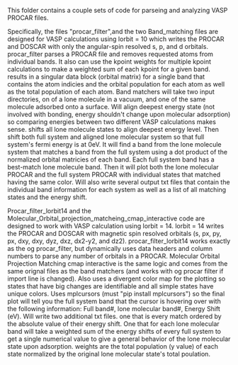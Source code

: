 This folder contains a couple sets of code for parseing and analyzing VASP PROCAR files. 

Specifically, the files "procar_filter",and the two Band_matching files are designed for VASP calculations using lorbit = 10 which writes the PROCAR and DOSCAR with only the angular-spin resolved s, p, and d orbitals.
  procar_filter parses a PROCAR file and removes requested atoms from individual bands. 
    It also can use the kpoint weights for multiple kpoint calculations to make a weighted sum of each kpoint for a given band.
      results in a singular data block (orbital matrix) for a single band that contains the atom indicies and the orbital population for each atom as well as the total population of each atom.
    Band matchers will take two input directories, on of a lone molecule in a vacuum, and one of the same molecule adsorbed onto a surface. 
      Will align deepest energy state (not involved with bonding, energy shouldn't change upon molecular adsorption) so comparing energies between two different VASP calculations makes sense.
        shifts all lone molecule states to align deepest energy level. Then shift both full system and aligned lone molecular system so that full system's fermi energy is at 0eV.
      It will find a band from the lone molecule system that matches a band from the full system using a dot product of the normalized orbital matricies of each band.
      Each full system band has a best-match lone molecule band.
      Then it will plot both the lone molecular PROCAR and the full system PROCAR with individual states that matched having the same color.
      Will also write several output txt files that contain the individual band information for each system as well as a list of all matching states and the energy shift.


Procar_filter_lorbit14 and the Molecular_Orbital_projection_matcheing_cmap_interactive code are designed to work with VASP calculation using lorbit = 14.
  lorbit = 14 writes the PROCAR and DOSCAR with magnetic spin resolved orbitals (s, px, py, px, dxy, dxy, dyz, dxz, dx2-y2, and dz2).
  procar_filter_lorbit14 works exactly as the og procar_filter, but dynamically uses data headers and column numbers to parse any number of orbitals in a PROCAR.
  Molecular Orbital Projection Matching cmap interactive is the same logic and comes from the same orignal files as the band matchers (and works with og procar filter if import line is changed).
    Also uses a divergent color map for the plotting so states that have big changes are identifiable and all simple states have unique colors.
    Uses mplcursors (must "pip install mplcursors") so the final plot will tell you the full system band that the cursor is hovering over with the following information:
      Full band#, lone molecular band#, Energy Shift (eV).
    Will write two additional txt files.
      one that is every match ordered by the absolute value of their energy shift.
      One that for each lone molecular band will take a weighted sum of the energy shifts of every full system  to get a single numerical value to give a general  behavior of the lone molecular state upon adsorption.
        weights are the total population (y value) of each state normalized by the original lone molecular state's total poulation.
  
